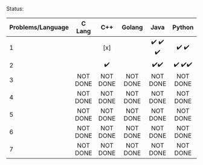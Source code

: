 
Status:

| Problems/Language     | C Lang   | C++      | Golang | Java | Python|
| ----------------------|:--------:|:--------:|:--------:|:--------:|:--------:|
| 1                     |  | [x] | |:heavy_check_mark: :heavy_check_mark: :heavy_check_mark: | :heavy_check_mark: :heavy_check_mark: |
| 2                     |  |:heavy_check_mark: |  |:heavy_check_mark::heavy_check_mark: |:heavy_check_mark: :heavy_check_mark::heavy_check_mark: |
| 3                     | NOT DONE | NOT DONE |NOT DONE |NOT DONE |NOT DONE |
| 4                     | NOT DONE | NOT DONE |NOT DONE |NOT DONE |NOT DONE |
| 5                     | NOT DONE | NOT DONE |NOT DONE |NOT DONE |NOT DONE |
| 6                     | NOT DONE | NOT DONE |NOT DONE |NOT DONE |NOT DONE |
| 7                     | NOT DONE | NOT DONE |NOT DONE |NOT DONE |NOT DONE |
